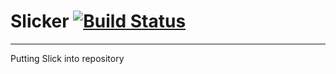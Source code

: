 # Slicker [![Build Status](https://travis-ci.org/ImLiar/slicker.svg?branch=master)](https://travis-ci.org/ImLiar/slicker)
---
Putting Slick into repository
